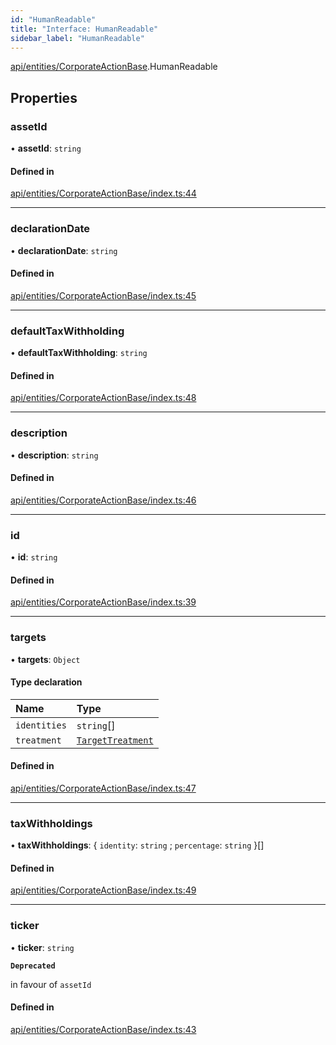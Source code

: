 ```yaml
---
id: "HumanReadable"
title: "Interface: HumanReadable"
sidebar_label: "HumanReadable"
---
```


[api/entities/CorporateActionBase](../../../../../modules/API/Entities/CorporateActionBase/CorporateActionBase.md).HumanReadable

## Properties

### assetId

• **assetId**: `string`

#### Defined in

[api/entities/CorporateActionBase/index.ts:44](https://github.com/PolymeshAssociation/polymesh-sdk/blob/c8da9dfce/src/api/entities/CorporateActionBase/index.ts#L44)

___

### declarationDate

• **declarationDate**: `string`

#### Defined in

[api/entities/CorporateActionBase/index.ts:45](https://github.com/PolymeshAssociation/polymesh-sdk/blob/c8da9dfce/src/api/entities/CorporateActionBase/index.ts#L45)

___

### defaultTaxWithholding

• **defaultTaxWithholding**: `string`

#### Defined in

[api/entities/CorporateActionBase/index.ts:48](https://github.com/PolymeshAssociation/polymesh-sdk/blob/c8da9dfce/src/api/entities/CorporateActionBase/index.ts#L48)

___

### description

• **description**: `string`

#### Defined in

[api/entities/CorporateActionBase/index.ts:46](https://github.com/PolymeshAssociation/polymesh-sdk/blob/c8da9dfce/src/api/entities/CorporateActionBase/index.ts#L46)

___

### id

• **id**: `string`

#### Defined in

[api/entities/CorporateActionBase/index.ts:39](https://github.com/PolymeshAssociation/polymesh-sdk/blob/c8da9dfce/src/api/entities/CorporateActionBase/index.ts#L39)

___

### targets

• **targets**: `Object`

#### Type declaration

| Name | Type |
| :------ | :------ |
| `identities` | `string`[] |
| `treatment` | [`TargetTreatment`](../../../../../enums/API/Entities/CorporateActionBase/Types/TargetTreatment/TargetTreatment.md) |

#### Defined in

[api/entities/CorporateActionBase/index.ts:47](https://github.com/PolymeshAssociation/polymesh-sdk/blob/c8da9dfce/src/api/entities/CorporateActionBase/index.ts#L47)

___

### taxWithholdings

• **taxWithholdings**: \{ `identity`: `string` ; `percentage`: `string`  }[]

#### Defined in

[api/entities/CorporateActionBase/index.ts:49](https://github.com/PolymeshAssociation/polymesh-sdk/blob/c8da9dfce/src/api/entities/CorporateActionBase/index.ts#L49)

___

### ticker

• **ticker**: `string`

**`Deprecated`**

in favour of `assetId`

#### Defined in

[api/entities/CorporateActionBase/index.ts:43](https://github.com/PolymeshAssociation/polymesh-sdk/blob/c8da9dfce/src/api/entities/CorporateActionBase/index.ts#L43)
